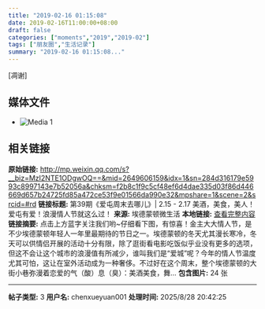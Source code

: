 ```yaml
---
title: "2019-02-16 01:15:08"
date: 2019-02-16T11:00:00+08:00
draft: false
categories: ["moments","2019","2019-02"]
tags: ["朋友圈","生活记录"]
summary: "2019-02-16 01:15:08..."
---
```


[凋谢]

## 媒体文件

- ![Media 1](/Moments/photos/2019-02-16/201902160115080.jpg)

## 相关链接

**原始链接:** http://mp.weixin.qq.com/s?__biz=MzI2NTE1ODgwOQ==&mid=2649606159&idx=1&sn=284d316179e5993c8997143e7b52056a&chksm=f2b8c1f9c5cf48ef6d4dae335d03f86d446669d657b24725fd85a472ce53f9e01566da990e32&mpshare=1&scene=2&srcid=#rd
**链接标题:** 第39期《爱屯周末去哪儿》| 2.15 - 2.17 美酒，美食，美人！爱屯有爱！浪漫情人节就这么过！
**来源:** 埃德蒙顿微生活
**本地链接:** [查看完整内容](/link_content/2019/02/2019-02-16-1/link_content/)
**链接摘要:** 点击上方蓝字关注我们哟~仔细看下图，有惊喜！金主大大情人节，是不少埃德蒙顿年轻人一年里最期待的节日之一。埃德蒙顿的冬天尤其漫长寒冷，冬天可以供情侣开展的活动十分有限，除了逛街看电影吃饭似乎业没有更多的选项，但这不会让这个城市的浪漫值有所减少，谁叫我们是“爱城”呢？今年的情人节温度尤其可怕，这让在室外活动成为一种奢侈。不过好在这个周末，整个埃德蒙顿的大街小巷弥漫着恋爱的气（酸）息（臭）：美酒美食，舞...
**包含图片:** 24 张

---

**帖子类型:** 3
**用户名:** chenxueyuan001
**处理时间:** 2025/8/28 20:42:25